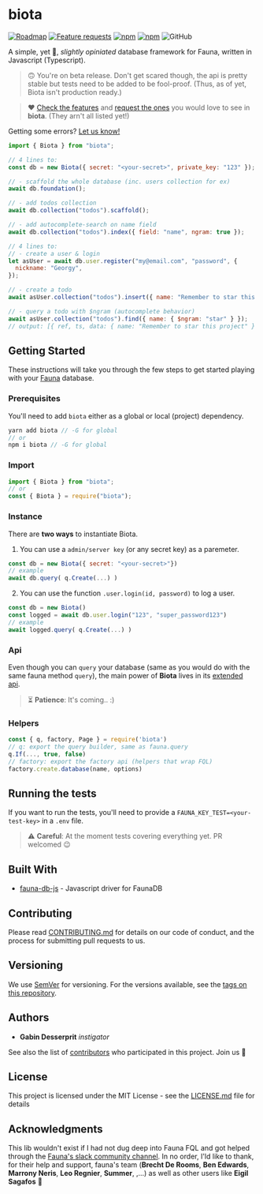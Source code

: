 # biota

[![Roadmap](https://img.shields.io/badge/project-roadmap-violet?style=flat-square)](https://biota.canny.io) [![Feature requests](https://img.shields.io/badge/feature-requests-blue?style=flat-square)](https://biota.canny.io/features) [![npm](https://img.shields.io/npm/v/biota?style=flat-square)](https://www.npmjs.com/package/biota) [![npm](https://img.shields.io/npm/dm/biota?style=flat-square)](https://www.npmjs.com/package/biota) ![GitHub](https://img.shields.io/github/license/gahabeen/biota?style=flat-square)

A simple, yet 💪, _slightly opiniated_ database framework for Fauna, written in Javascript (Typescript).

> 🙃 You're on beta release. Don't get scared though, the api is pretty stable but tests need to be added to be fool-proof. (Thus, as of yet, Biota isn't production ready.)

> ❤️ [Check the features](https://biota.canny.io/features) and [request the ones](https://biota.canny.io/features) you would love to see in **biota**. (They arn't all listed yet!)

Getting some errors? [Let us know!](https://github.com/gahabeen/biota/issues/new)

```js
import { Biota } from "biota";
```

```js
// 4 lines to:
const db = new Biota({ secret: "<your-secret>", private_key: "123" });

// - scaffold the whole database (inc. users collection for ex)
await db.foundation();

// - add todos collection
await db.collection("todos").scaffold();

// - add autocomplete-search on name field
await db.collection("todos").index({ field: "name", ngram: true });
```

```js
// 4 lines to:
// - create a user & login
let asUser = await db.user.register("my@email.com", "password", {
  nickname: "Georgy",
});

// - create a todo
await asUser.collection("todos").insert({ name: "Remember to star this project" });

// - query a todo with $ngram (autocomplete behavior)
await asUser.collection("todos").find({ name: { $ngram: "star" } });
// output: [{ ref, ts, data: { name: "Remember to star this project" } }]
```

## Getting Started

These instructions will take you through the few steps to get started playing with your [Fauna](fauna.com/) database.

### Prerequisites

You'll need to add `biota` either as a global or local (project) dependency.

```js
yarn add biota // -G for global
// or
npm i biota // -G for global
```

### Import

```js
import { Biota } from "biota";
// or
const { Biota } = require("biota");
```

### Instance

There are **two ways** to instantiate Biota.

1. You can use a `admin/server key` (or any secret key) as a paremeter.

```js
const db = new Biota({ secret: "<your-secret>"})
// example
await db.query( q.Create(...) )
```

2. You can use the function `.user.login(id, password)` to log a user.

```js
const db = new Biota()
const logged = await db.user.login("123", "super_password123")
// example
await logged.query( q.Create(...) )
```

### Api

Even though you can `query` your database (same as you would do with the same fauna method `query`), the main power of **Biota** lives in its [extended api](#).

> ⏳ **Patience**: It's coming.. :)

### Helpers

```js
const { q, factory, Page } = require('biota')
// q: export the query builder, same as fauna.query
q.If(..., true, false)
// factory: export the factory api (helpers that wrap FQL)
factory.create.database(name, options)
```

## Running the tests

If you want to run the tests, you'll need to provide a `FAUNA_KEY_TEST=<your-test-key>` in a `.env` file.

> :warning: **Careful**: At the moment tests covering everything yet. PR welcomed 😉

## Built With

- [fauna-db-js](https://github.com/fauna/faunadb-js) - Javascript driver for FaunaDB

## Contributing

Please read [CONTRIBUTING.md](CONTRIBUTING.md) for details on our code of conduct, and the process for submitting pull requests to us.

## Versioning

We use [SemVer](http://semver.org/) for versioning.
For the versions available, see the [tags on this repository](https://github.com/gahabeen/biota/tags).

## Authors

- **Gabin Desserprit** _instigator_

See also the list of [contributors](https://github.com/gahabeen/biota/contributors) who participated in this project.
Join us :beers:

## License

This project is licensed under the MIT License - see the [LICENSE.md](LICENSE.md) file for details

## Acknowledgments

This lib wouldn't exist if I had not dug deep into Fauna FQL and got helped through the [Fauna's slack community channel](fauna-community.slack.com). In no order, I'ld like to thank, for their help and support, fauna's team (**Brecht De Rooms**, **Ben Edwards**, **Marrony Neris**, **Leo Regnier**, **Summer**, ,...) as well as other users like **Eigil Sagafos** 🙏
